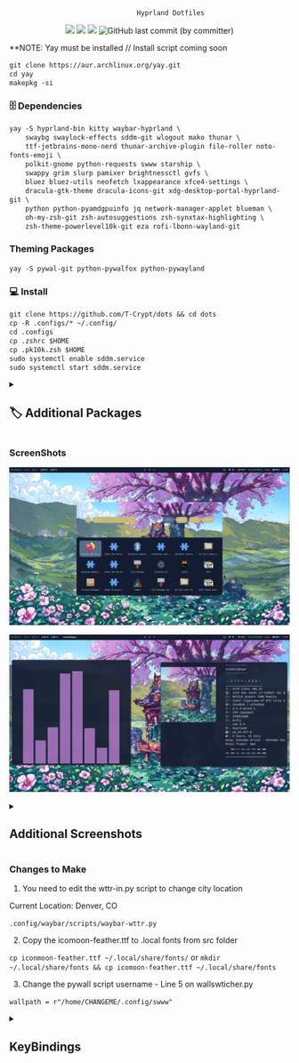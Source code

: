                                     Hyprland Dotfiles

<p align="center">
  <img src="https://img.shields.io/github/stars/T-Crypt/dots?style=for-the-badge&color=7DCFFF">
  <img src="https://img.shields.io/github/issues/T-Crypt/dots?&style=for-the-badge&color=E0AF68">
  <img src="https://img.shields.io/github/forks/T-Crypt/dots?&style=for-the-badge&color=F7768E">
  <img alt="GitHub last commit (by committer)" src="https://img.shields.io/github/last-commit/T-Crypt/dots?style=for-the-badge&color=AD8EE6">
  </p>


**NOTE: Yay must be installed // Install script coming soon

```
git clone https://aur.archlinux.org/yay.git
cd yay
makepkg -si
```


### 🗄️ Dependencies 

```
yay -S hyprland-bin kitty waybar-hyprland \
    swaybg swaylock-effects sddm-git wlogout mako thunar \
    ttf-jetbrains-mono-nerd thunar-archive-plugin file-roller noto-fonts-emoji \
    polkit-gnome python-requests swww starship \
    swappy grim slurp pamixer brightnessctl gvfs \
    bluez bluez-utils neofetch lxappearance xfce4-settings \
    dracula-gtk-theme dracula-icons-git xdg-desktop-portal-hyprland-git \
    python python-pyamdgpuinfo jq network-manager-applet blueman \
    oh-my-zsh-git zsh-autosuggestions zsh-synxtax-highlighting \
    zsh-theme-powerlevel10k-git eza rofi-lbonn-wayland-git
```

### Theming Packages 

```
yay -S pywal-git python-pywalfox python-pywayland
```


### 💻 Install

```
git clone https://github.com/T-Crypt/dots && cd dots
cp -R .configs/* ~/.config/
cd .configs
cp .zshrc $HOME
cp .pk10k.zsh $HOME
sudo systemctl enable sddm.service
sudo systemctl start sddm.service
```

<details> 
  <summary><h2>🏷️ Additional Packages </h2></summary>
<div class="box">
 <pre>
   <code>
     yay -S firefox visual-studio-code-bin 
   </code>
 </pre>
</details>

### ScreenShots

![](./assets/swappy1.png)

![](./assets/swappy2.png)


<details> 
  <summary><h2> Additional Screenshots </h2></summary>

![](./assets/swappy3.png)

![](./assets/swappy4.png)

![](./assets/swappy5.png)

![](./assets/swappy6.png)

![](./assets/swappy7.png)

</details>



### Changes to Make

1. You need to edit the wttr-in.py script to change city location

Current Location: Denver, CO

`.config/waybar/scripts/waybar-wttr.py`

2. Copy the icomoon-feather.ttf to .local fonts from src folder

`cp iconmoon-feather.ttf ~/.local/share/fonts/`
or
`mkdir ~/.local/share/fonts && cp icomoon-feather.ttf ~/.local/share/fonts`

3. Change the pywall script username - Line 5 on wallswticher.py 

`wallpath = r"/home/CHANGEME/.config/swww"`

<details> 
  <summary><h2> KeyBindings </h2></summary>

| Keys | Action |
| :--  | :-- |
| <kbd>Super</kbd> + <kbd>Q</kbd> | quit active/focused window
| <kbd>Super</kbd> + <kbd>W</kbd> | Change Wallpaper
| <kbd>Super</kbd> + <kbd>T</kbd> | launch kitty terminal
| <kbd>Super</kbd> + <kbd>E</kbd> | launch Thunar
| <kbd>Super</kbd> + <kbd>C</kbd> | launch vscode
| <kbd>Super</kbd> + <kbd>F</kbd> | launch firefox
| <kbd>Super</kbd> + <kbd>A</kbd> | launch desktop applications (rofi)
| <kbd>Super</kbd> + <kbd>L</kbd> | lock screen
| <kbd>Super</kbd> + <kbd>V</kbd> | Toggle Floating
| <kbd>Super</kbd> + <kbd>J</kbd> | Toggle Split
| <kbd>Super</kbd> + <kbd>S</kbd> | Print Screen Tool
| <kbd>Super</kbd> + <kbd>backspace</kbd> | Rofi Powermenu
| <kbd>Super</kbd> + <kbd>MouseScroll</kbd> | cycle through workspaces
| <kbd>Super</kbd> + <kbd>[0-9]</kbd> | switch to workspace [0-9]
| <kbd>Super</kbd> + <kbd>Shift</kbd> + <kbd>[0-9]</kbd> | move active window to workspace [0-9]

</details>

